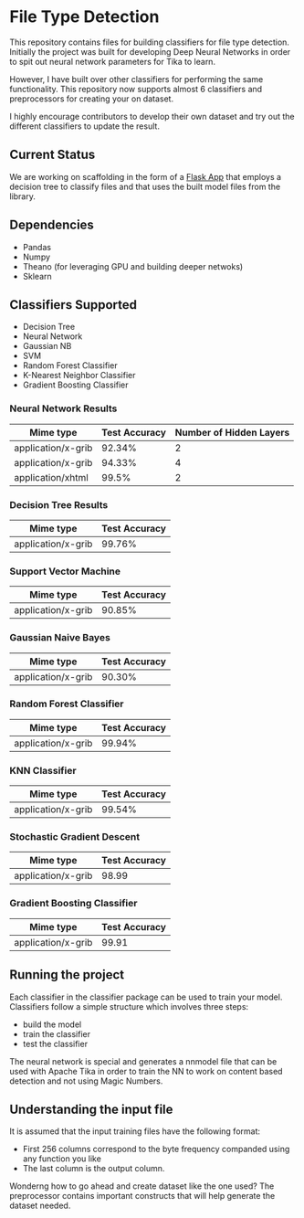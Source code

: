 # File Type Detection

This repository contains files for building classifiers for file type detection. Initially the project was built for developing Deep Neural Networks in order to spit out neural network parameters for Tika to learn.

However, I  have built over other classifiers for performing the same functionality. This repository now supports almost 6 classifiers and preprocessors for creating your on dataset.

I highly encourage contributors to develop their own dataset and try out the different classifiers to update the result.

## Current Status

We are working on scaffolding in the form of a [Flask App](app/) that employs a decision tree to classify files and that uses the built model files from the library.

## Dependencies

- Pandas
- Numpy
- Theano (for leveraging GPU and building deeper netwoks)
- Sklearn

## Classifiers Supported

- Decision Tree
- Neural Network
- Gaussian NB
- SVM
- Random Forest Classifier
- K-Nearest Neighbor Classifier
- Gradient Boosting Classifier

### Neural Network Results

| Mime type     		  | Test Accuracy     | Number of Hidden Layers      
| ------------------------|:------------------|:-----------------------
| application/x-grib      | 92.34%			  |  2
| application/x-grib   	  | 94.33%			  |  4
| application/xhtml  	  | 99.5%			  |  2

### Decision Tree Results

| Mime type               | Test Accuracy     
|-------------------------|:------------------
| application/x-grib      | 99.76%

### Support Vector Machine

| Mime type               | Test Accuracy     
|-------------------------|:------------------
| application/x-grib      | 90.85%

### Gaussian Naive Bayes

| Mime type               | Test Accuracy     
|-------------------------|:------------------
| application/x-grib      | 90.30%

### Random Forest Classifier

| Mime type               | Test Accuracy     
|-------------------------|:------------------
| application/x-grib      | 99.94%

### KNN Classifier

| Mime type               | Test Accuracy     
|-------------------------|:------------------
| application/x-grib      | 99.54%

### Stochastic Gradient Descent

| Mime type               | Test Accuracy     
|-------------------------|:------------------
| application/x-grib      | 98.99

### Gradient Boosting Classifier

| Mime type               | Test Accuracy     
|-------------------------|:------------------
| application/x-grib      | 99.91


## Running the project

Each classifier in the classifier package can be used to train your model. Classifiers follow a simple structure which involves three steps:
- build the model
- train the classifier
- test the classifier

The neural network is special and generates a nnmodel file that can be used with Apache Tika in order to train the NN to work on content based detection and not using Magic Numbers.

## Understanding the input file

It is assumed that the input training files have the following format:
- First 256 columns correspond to the byte frequency companded using any function you like
- The last column is the output column.

Wonderng how to go ahead and create dataset like the one used? The preprocessor contains important constructs that will help generate the dataset needed.
